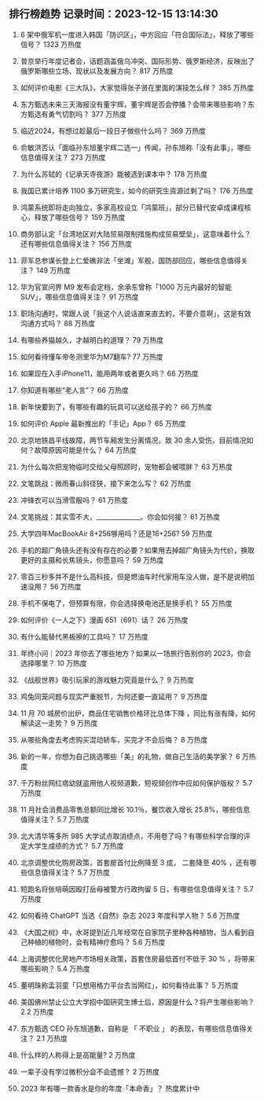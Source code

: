
## 排行榜趋势 记录时间：2023-12-15 13:14:30
  
  1. 6 架中俄军机一度进入韩国「防识区」，中方回应「符合国际法」，释放了哪些信号？ 1323 万热度
    
  2. 普京举行年度记者会，话题涵盖俄乌冲突、国际形势、俄罗斯经济，反映出了俄罗斯哪些立场、现状以及发展方向？ 817 万热度
    
  3. 如何评价电影《三大队》，大家觉得张子贤在里面的演技怎么样？ 385 万热度
    
  4. 东方甄选未来三天海报没有董宇辉，董宇辉是否会停播？会带来哪些影响？东方甄选有勇气切割吗？ 377 万热度
    
  5. 临近2024，有想过趁最后一段日子做些什么吗？ 369 万热度
    
  6. 俞敏洪否认「面临孙东旭董宇辉二选一」传闻，孙东旭称「没有此事」，哪些信息值得关注？ 273 万热度
    
  7. 为什么苏轼的《记承天寺夜游》能被选到课本中？ 178 万热度
    
  8. 我国已累计培养 1100 多万研究生，如今的研究生资源过剩了吗？ 176 万热度
    
  9. 鸿蒙系统即将走向独立，多家高校设立「鸿蒙班」，部分已替代安卓成课程核心，释放了哪些信号？ 159 万热度
    
  10. 商务部认定「台湾地区对大陆贸易限制措施构成贸易壁垒」，这意味着什么？还有哪些信息值得关注？ 156 万热度
    
  11. 菲军总参谋长登上仁爱礁非法「坐滩」军舰，国防部回应，哪些信息值得关注？ 149 万热度
    
  12. 华为官宣问界 M9 发布会定档，余承东曾称「1000 万元内最好的智能 SUV」，哪些信息值得关注？ 91 万热度
    
  13. 职场沟通时，常跟人说「我这个人说话直来直去的，不要介意啊」，这是有效沟通方式吗？ 88 万热度
    
  14. 有哪些养猫越久，才越明白的道理？ 79 万热度
    
  15. 如何看待懂车帝冬测里华为M7翻车? 77 万热度
    
  16. 如果现在入手iPhone11，能用两年或者更久吗？ 66 万热度
    
  17. 你知道有哪些“老人言”？ 66 万热度
    
  18. 新年快要到了，有哪些有趣的玩具可以送给孩子的？ 66 万热度
    
  19. 如何评价 Apple 最新推出的「手记」App？ 65 万热度
    
  20. 北京地铁昌平线故障，两节车厢发生分离情况，致 30 余人受伤，目前情况如何？故障原因可能是什么？ 64 万热度
    
  21. 为什么每次把宠物临时交给父母照顾时，宠物都会被喂胖？ 63 万热度
    
  22. 文笔跳战：微雨春山斜径狭，接下来怎么写？ 62 万热度
    
  23. 冲锋衣可以当滑雪服吗？ 61 万热度
    
  24. 文笔挑战：其实雪不大，______________。你会如何接？ 61 万热度
    
  25. 大学四年MacBookAir 8+256够用吗？还是16+256? 59 万热度
    
  26. 手机的超广角镜头还有没有存在的必要？如果用去掉超广角镜头为代价，换取更好的主摄和长焦镜头，你愿意吗？ 59 万热度
    
  27. 零百三秒多并不是什么高科技，但是燃油车时代家用车没人做，是不是说明加速没用？ 56 万热度
    
  28. 手机不保电了，但预算有限，你会选择换电池还是换手机？ 55 万热度
    
  29. 如何评价《一人之下》漫画 651（691）话？ 26 万热度
    
  30. 有什么能替代黑板擦的工具吗？ 17 万热度
    
  31. 年终小问｜2023 年你去了哪些地方？如果以一场旅行告别你的 2023，你会选择哪里？ 10 万热度
    
  32. 《战舰世界》吸引玩家的游戏魅力究竟是什么？ 9 万热度
    
  33. 鸡兔同笼问题与现实严重脱节，为何还要一直延用？ 9 万热度
    
  34. 11 月 70 城房价出炉，商品住宅销售价格环比总体下降 ，同比有涨有降，如何解读这一走势？ 9 万热度
    
  35. 从哪些角度去考虑购买混动轿车，买完才不会后悔？ 8 万热度
    
  36. 新的一年，你想为自己挑选哪些「美」的礼物，做自己生活的美学家？ 6 万热度
    
  37. 千万粉丝网红痞幼就盗用他人视频道歉，短视频创作中应如何保护版权？ 5.7 万热度
    
  38. 11 月社会消费品零售总额同比增长 10.1％，餐饮收入增长 25.8%，哪些信息值得关注？ 5.7 万热度
    
  39. 北大清华等多所 985 大学试点取消绩点，不用卷了吗？有哪些科学合理的评定大学生成绩的方式？ 5.7 万热度
    
  40. 北京调整优化购房政策，首套房首付比例降至 3 成， 二套降至 40% ，还有哪些信息值得关注？ 5.7 万热度
    
  41. 短跑名将张培萌因殴打岳母被警方行政拘留 5 日，有哪些信息值得关注？ 5.7 万热度
    
  42. 如何看待 ChatGPT 当选《自然》杂志 2023 年度科学人物？ 5.6 万热度
    
  43. 《大国之树》中，水哥提到近几年经常在自家院子里种各种植物，当人看到自己种植的植物时，会有精神疗愈吗？ 5.6 万热度
    
  44. 上海调整优化房地产市场相关政策，首套住房最低首付不低于 30 % ，将带来哪些影响？ 5.4 万热度
    
  45. 董明珠称孟羽童「只想用格力平台去当网红」，如何看待此事？ 5 万热度
    
  46. 美国佛州禁止公立大学招中国研究生博士后，原因是什么？将产生哪些影响？ 2.2 万热度
    
  47. 东方甄选  CEO  孙东旭道歉，自称是 「 不职业 」 的表现，有哪些信息值得关注？ 2.1 万热度
    
  48. 什么样的人称得上是高能量? 2 万热度
    
  49. 一辈子没有学过微积分会不会遗憾？ 2 万热度
    
  50. 2023 年有哪一款香水是你的年度「本命香」？ 热度累计中
    